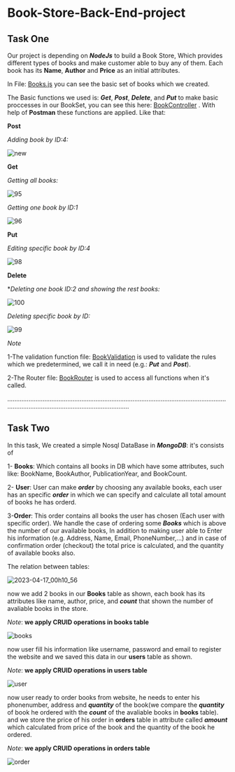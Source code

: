 # Book-Store-Back-End-project
## Task One

Our project is depending on ***NodeJs*** to build a Book Store, Which provides different types of books and make customer able to buy any of them. Each book has its **Name**, **Author** and **Price** as an initial attributes.

In File: [Books.js](https://github.com/Nourelshehry/Book-Store-Backe-End-project/blob/main/models/book.js) you can see the basic set of books which we created.

The Basic functions we used is: ***Get***, ***Post***, ***Delete***, and ***Put*** to make basic proccesses in our BookSet, you can see this here: [BookController](https://github.com/Aml-Hassan-Abd-El-hamid/Book-Store-Backe-End-project/blob/WarmUP-task/controllers/book_controller.js)  . With help of **Postman** these functions are applied. Like that:


**Post**

*Adding book by ID:4:*

![new](https://user-images.githubusercontent.com/76706477/229152745-e1def581-3450-4807-888e-89775b6d60dd.png)



**Get**

*Getting all books:*

![95](https://user-images.githubusercontent.com/76706477/229019758-c79cd33d-d521-4695-a075-736832f430d1.png)


*Getting one book by ID:1*

![96](https://user-images.githubusercontent.com/76706477/229019871-c6127a68-c793-4205-b253-d49e7969ddba.png)


**Put**

*Editing specific book by ID:4*

![98](https://user-images.githubusercontent.com/76706477/229020118-1ca29141-3731-4ced-a527-18673f0e64f6.png)


**Delete**

**Deleting one book ID:2 and showing the rest books:*

![100](https://user-images.githubusercontent.com/76706477/229020317-87ae0b19-66f8-42da-8236-b90a3040b641.png)


*Deleting specific book by ID:*

![99](https://user-images.githubusercontent.com/76706477/229020287-f5c0ecf4-deb6-483f-b807-31485d036231.png)







*Note*

1-The validation function file: [BookValidation](https://github.com/Aml-Hassan-Abd-El-hamid/Book-Store-Backe-End-project/blob/WarmUP-task/helper/validation.js) is used to validate the rules which we predetermined, we call it in need (e.g.: ***Put*** and ***Post***).

2-The Router file: [BookRouter](https://github.com/Aml-Hassan-Abd-El-hamid/Book-Store-Backe-End-project/blob/WarmUP-task/routes/book_router.js)  is used to access all functions when it's called.


.................................................................................................................................................................................................
## Task Two
In this task, We created a simple Nosql DataBase in ***MongoDB***:
it's consists of 

1- **Books**: Which contains all books in DB which have some attributes, such like: BookName, BookAuthor, PublicationYear, and BookCount.

2- **User**: User can make ***order*** by choosing any available books, each user has an specific ***order*** in which we can specify and calculate all total amount of books he has orderd.

3-**Order**: This order contains all books the user has chosen (Each user with specific order). We handle the case of ordering some ***Books*** which is above the number of our available books, In addition to making user able to Enter his information (e.g. Address, Name, Email, PhoneNumber,...) and in case of confirmation order (checkout) the total price is calculated, and the quantity of available books also.


The relation between tables:

![2023-04-17_00h10_56](https://user-images.githubusercontent.com/76706477/232349112-a54c2bf1-a491-4e48-a13f-651ff0a0cedc.png)

now we add 2 books in our **Books** table as shown, each book has its attributes like name, author, price, and ***count*** that shown the number of avaliable books in the store.

*Note*: **we apply CRUID operations in books table**

![books](https://user-images.githubusercontent.com/66439099/232352442-f542b78a-a116-44d3-bbf6-cd73eda30c15.jpeg)


now user fill his information like username, password and email to register the website and we saved this data in our **users** table as shown.

*Note*: **we apply CRUID operations in users table**

![user](https://user-images.githubusercontent.com/66439099/232352452-41e49482-86e0-4c6e-9338-f35e049e0ea7.jpeg)


now user ready to order books from website, he needs to enter his phonenumber, address and ***quantity*** of the book(we compare the ***quantity*** of book he ordered with the ***count*** of the avaliable books in **books** table).
and we store the price of his order in **orders** table in attribute called ***amount*** which calculated from price of the book and the quantity of the book he ordered.

*Note*: **we apply CRUID operations in orders table**

![order](https://user-images.githubusercontent.com/66439099/232353821-3040e88c-81d2-4f2e-aadc-e99e4c01943b.jpeg)





